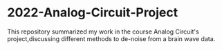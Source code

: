 # 2022-Analog-Circuit-Project
This repository summarized my work in the course Analog Circuit's project,discussing different methods to de-noise from a brain wave data.

